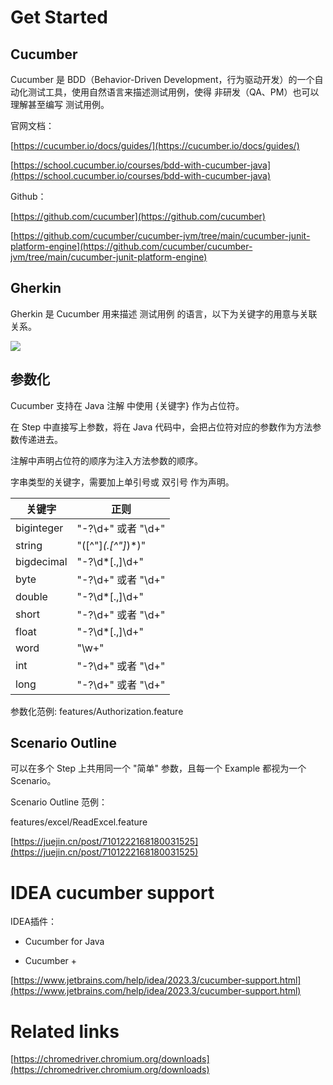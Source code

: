 # Get Started

## Cucumber

Cucumber 是 BDD（Behavior-Driven Development，行为驱动开发）的一个自动化测试工具，使用自然语言来描述测试用例，使得 非研发（QA、PM）也可以理解甚至编写 测试用例。

官网文档：

[https://cucumber.io/docs/guides/](https://cucumber.io/docs/guides/)

[https://school.cucumber.io/courses/bdd-with-cucumber-java](https://school.cucumber.io/courses/bdd-with-cucumber-java)

Github：

[https://github.com/cucumber](https://github.com/cucumber)

[https://github.com/cucumber/cucumber-jvm/tree/main/cucumber-junit-platform-engine](https://github.com/cucumber/cucumber-jvm/tree/main/cucumber-junit-platform-engine)

## Gherkin

Gherkin 是 Cucumber 用来描述 测试用例 的语言，以下为关键字的用意与关联关系。

![](./images/20240110223509.png)

## 参数化

Cucumber 支持在 Java 注解 中使用 {关键字} 作为占位符。

在 Step 中直接写上参数，将在 Java 代码中，会把占位符对应的参数作为方法参数传递进去。

注解中声明占位符的顺序为注入方法参数的顺序。

字串类型的关键字，需要加上单引号或 双引号 作为声明。

| 关键字     | 正则                  |
| ---------- | --------------------- |
| biginteger | "-?\d+" 或者 "\d+"    |
| string     | "([^"\]*(\.[^"\]*)*)" |
| bigdecimal | "-?\d*[.,]\d+"        |
| byte       | "-?\d+" 或者 "\d+"    |
| double     | "-?\d*[.,]\d+"        |
| short      | "-?\d+" 或者 "\d+"    |
| float      | "-?\d*[.,]\d+"        |
| word       | "\w+"                 |
| int        | "-?\d+" 或者 "\d+"    |
| long       | "-?\d+" 或者 "\d+"    |

参数化范例: features/Authorization.feature

## Scenario Outline

可以在多个 Step 上共用同一个 "简单" 参数，且每一个 Example 都视为一个 Scenario。

Scenario Outline 范例：

features/excel/ReadExcel.feature

[https://juejin.cn/post/7101222168180031525](https://juejin.cn/post/7101222168180031525)

# IDEA cucumber support

IDEA插件：

* Cucumber for Java

* Cucumber +

[https://www.jetbrains.com/help/idea/2023.3/cucumber-support.html](https://www.jetbrains.com/help/idea/2023.3/cucumber-support.html)

# Related links

[https://chromedriver.chromium.org/downloads](https://chromedriver.chromium.org/downloads)
